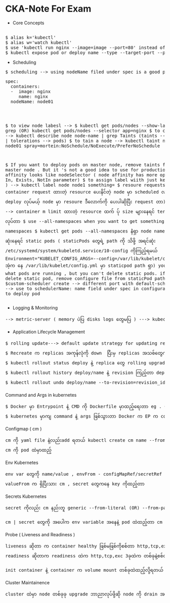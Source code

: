 # CKA-Note For Exam

* Core Concepts
<pre>

$ alias k='kubectl'
$ alias w='watch kubectl'
$ use 'kubectl run nginx --image=image --port=80' instead of 'kubectl run nginx --image=nginx'  ( don't forget  containerPort && containerPort means target-port)
$ kubectl expose pod or deploy name --type --target-port --port --name
</pre>

* Scheduling 
<pre>
$ scheduling --> using nodeName filed under spec is a good practice to manual schedule your pod to node  ( use nodeSelector for deployments & replication)
<pre>
spec:
  containers:
  -  image: nginx
     name: nginx
  nodeName: node01
</pre>
$ to view node labesl --> $ kubectl get pods/nodes --show-labels |  grep (OR) kubectl get pods/nodes --selector app=nginx
$ to check taints --> kubectl describe node node-name | grep Taints (taints -->node | tolerations --> pods)
$ to tain a node --> kubectl taint node node01 spray=mortein:NoSchedule/NoExecute/PreferNoSchedule

$ If you want to deploy pods on master node, remove taints from master node . But it 's not a good idea to use for productio.
$ node affinity looks like nodeSelector ( node affinity has more options like In, Exists, NotIn parameter)
$ to assign label wiith just key ( no value ) --> kubectl label node node1 something=
$ resoure requests --> container request ထားတဲ့ resource ပေးနိင်တဲ့ node မှာ scheduled လုပ် ပေးတာ  ( pod     deploy လုပ်မယ့် node မှာ resoure ဒီလောက်ကို ပေးပါဆိုပြီး request တာ)
    resource limits --> container m limit ထားတဲ့ resource ထက် ပ်ု size များနေရင် terminated  လုပ်တာ
$ use --all-namespaces when you want to get something from all namespaces
$ kubectl get pods --all-namespaces နဲံရှာ node name နဲ့ POD နာမည် ဆုံးနေရင် static pods  ( staticPods တွေရဲ့ path ကို သိဖို့ အရင်ဆုံး /etc/systemd/system/kubeletd.service/10-config ကိုကြည့်ရမယ် Environment="KUBELET_CONFIG_ARGS=--config=/var/lib/kubelet/config.yaml"
အဲ့က နေ /var/lib/kubelet/config.yml မှာ staticpod path ရှာ) you cant view what pods are running , but  you can't delete static pods. if you want to delete static pod, remove configure file from staticPod path
$custom-scheduler create --> different port with default-scheduler --> use to schedulerName: name field under spec in configuration file to deploy pod
</pre>

* Logging & Monitoring
<pre>
--> metric-server ( memory ပဲပြ disks logs တွေမပြ ) ---> kubectl top node/pod
</pre>

* Application Lifecycle Management
<pre>
$ rolling update---> default update strategy for updating replicas --> kubectl describe deploy နဲ့ကြည့်ရင်တတွေ့ရတယ် ( deployment မှာ image version အသစ် update လုက်မယ်ဆို rolling update သည် application down မသွားအောင် replica တစ်ခုချင်း down လိုက် update လိုက် လုပ်သွားတာ)
$ Recreate က replicas အကုန်လုံကို down  ပြီးမှ replicas အသစ်တွေကို upgrade လုပ်တာ application down သွားတယ် )
$ kubectl rollout status deploy နဲ့ replica တွေ rolling upgrade status ကိုကြည့်)
$ kubectl rollout history deploy/name နဲ့ revision ကြည့်တာ deploy တခါလုပ်ရင် revision 1)
$ kubectl rollout undo deploy/name --to-revision=revision_id (roll back တာ)
</pre>
Command and Args in kubernetes
<pre>
$ Docker မှာ Entrypoint နဲ့ CMD ကို Dockerfile မှာထည့်ရေးတာ eg . CMD ["sleep", "5"] / Entrypoint က CMD နဲ့တွဲသုံးတာ eg. Entrypoint ["bin/bash", "-c"] CMD ["ls"]
$ kubernetes မှာကျ command နဲ့ args ဖြစ်သွားတာ Docker က EP က command နဲ့တူပြီး CMD က args နဲ့တူတယ် Dockerfile ထဲက EP နဲ့ CMD ကို kubernetes yaml fileတွေမှာ overwrite ချင်ရင် command and args မှာ ပြန်ပြင်ရတယ် Dockerfile မှာ Entrypoint ["sleep"] CMD ["5"] ထည့်ပြီးထုတ်လိုက်တဲ့ image ကို Pod အနေနဲ့ sleep 10ထားမယ်ဆို yaml fileမှာ args ["10"] ကိုထည့်ရမယ် Sleep က image ဆောက်ထဲက Entrypoint ပါလာပြီးသား  command ["sleep"]က ထပ်ထည့်လည်းရ မထည့်လည်းရ ( Docker EP = Kubernetes command ); You can also inject shell scripts inside Pod yaml with commands. /bin/bash ပါရင် commandမှာ "" မလိုဘူး /bin/bash /bin/sh မပါရင်ကျ busybox က မသိဘူး cmd ကို ဒါကြောင့် "" string ဖြစ်အောင်ထည့်ရတာ eg. /bin/sh -c sleep 10 && "sleep","5"
</pre>
Configmap ( cm )
<pre>
cm ကို yaml file နဲ့လည်းadd ရတယ် kubectl create cm name --from-literal / --from-file ကနေလည်းထည့်ရတယ် 
cm ကို pod ထဲမှာထည့်
</pre>
Env Kubernetes
<pre>
env var တွေကို name/value , envFrom - configMapRef/secretRef နဲ့လည်းထည့်လို့ရ
valueFrom က ရှိပြီးသား cm , secret တွေကနေ key ကိုထည့်တာ
</pre>
Secrets Kubernetes
<pre>
secret ကိုလည်း cm နည်းတူ generic --from-literal (OR) --from-path ကနေ ထည့်လို့ရတယ် secret မှာ type တွေရှိတယ် generic (opaque) , sa-token, tls ,docker-cfg 
</pre>
<pre>
cm | secret တွေကို အပေါက env variable အနေနဲ့ pod ထဲထည့်တာ cm | secret တွေကို volume အနေနဲ့ mount ပြီးထည့်လို့ရတယ် pvc mount သလိုပဲ container မှာ volume path လုပ်တယ် ပြီးရင် volume ဆောက်တယ် pvc နေရာ cm | secret ပြောင်းသွားတာပဲကွာတယ် )
</pre>
Probe ( Liveness and Readiness )
<pre>
liveness ဆိုတာ က container healthy ဖြစ်မဖြစ်ကိုစစ်တာ http,tcp,exec 3ခုနဲ့ စစ်လို့ရ liveness ထဲက error မတက်ရင် container က healthy ဖြစ်တယ် error တက်ရင် liveness probe failed error ပြ kubelet က container ကို restart ပြန်လုပ် 
readiness ဆိုတာက readiness ထဲက http,tcp,exc 3ခုထဲက တစ်ခုနဲ့စစ်လို့ error မတက်ရင် pod status မှာ ready 1/1 2/2 ပြတယ် error ပါရင် pod status မှာ 0/1 0/2 readiness probe failed ဆိုပြတယ် 
</pre>
<pre>
init container နဲ့ container က volume mount တစ်ခုထဲထည့်လို့ရတယ် 
</pre>
Cluster Maintainence
<pre>
cluster ထဲမှာ node တစ်ခုခု upgrade ဘာညာလုပ်ဖို့ဆို node ကို drain အရင်လုပ်ရတယ် daemonset နဲ့ run ထားတဲ့ app တွေပါနေရင် --ignore-daemonsets flag နဲ့မှရတယ် drain လုပ်ခံရတဲ့ node daemonset က pod တွေက အခြား node မှာ သွား run တယ် drain လုပ် တာနဲ့ cordon လုပ်ပြီးသား unsheduleable node အဖြစ် mark လိုက်တာ Replicaset Daemonset မဟုတ်တဲ့ deployments ရိုးရိုး pods တွေ drain လုပ်မယ့် node မှာရှိနေရင် --ignore-daemonsets --force ထည့်ပေးရတယ် deployment pods တွေကို ကျ terminated လိုက်တယ် daemonset လို အခြား node ကို schedule မလုပ်ဘူး uncordon က schedule ပြန်လုပ်တာ node upgrade ပြီးရင် drain က node ပေါက deployment pods အကုန် delete မှာ ဒါကြောင့် --force ထည့် daemonset replicaset ဆို မဖျက်ဘူး ignore လုပ် pod --> reschedule to another node
</pre>

